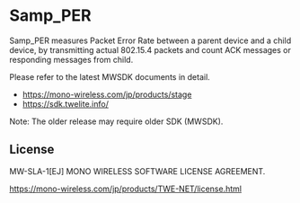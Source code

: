 # Samp_PER	

Samp_PER measures Packet Error Rate between a parent device and a child device, by transmitting actual 802.15.4 packets and count ACK messages or responding messages from child.





Please refer to the latest MWSDK documents in detail.

* https://mono-wireless.com/jp/products/stage
* https://sdk.twelite.info/

Note: The older release may require older SDK (MWSDK).





## License

MW-SLA-1[EJ] MONO WIRELESS SOFTWARE LICENSE AGREEMENT.

https://mono-wireless.com/jp/products/TWE-NET/license.html